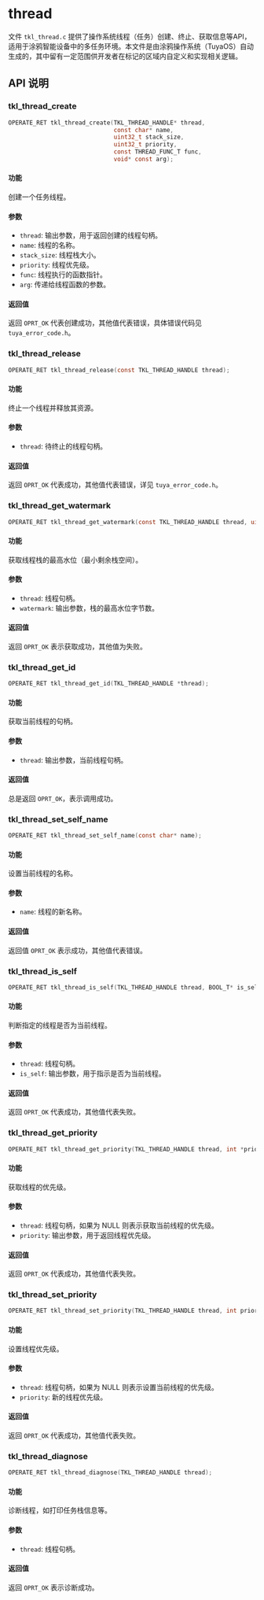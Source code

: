 # thread

文件 `tkl_thread.c` 提供了操作系统线程（任务）创建、终止、获取信息等API，适用于涂鸦智能设备中的多任务环境。本文件是由涂鸦操作系统（TuyaOS）自动生成的，其中留有一定范围供开发者在标记的区域内自定义和实现相关逻辑。

## API 说明

### tkl_thread_create

```c
OPERATE_RET tkl_thread_create(TKL_THREAD_HANDLE* thread,
                              const char* name,
                              uint32_t stack_size,
                              uint32_t priority,
                              const THREAD_FUNC_T func,
                              void* const arg);
```

#### 功能

创建一个任务线程。

#### 参数

- `thread`: 输出参数，用于返回创建的线程句柄。
- `name`: 线程的名称。
- `stack_size`: 线程栈大小。
- `priority`: 线程优先级。
- `func`: 线程执行的函数指针。
- `arg`: 传递给线程函数的参数。

#### 返回值

返回 `OPRT_OK` 代表创建成功，其他值代表错误，具体错误代码见 `tuya_error_code.h`。

### tkl_thread_release

```c
OPERATE_RET tkl_thread_release(const TKL_THREAD_HANDLE thread);
```

#### 功能

终止一个线程并释放其资源。

#### 参数

- `thread`: 待终止的线程句柄。

#### 返回值

返回 `OPRT_OK` 代表成功，其他值代表错误，详见 `tuya_error_code.h`。

### tkl_thread_get_watermark

```c
OPERATE_RET tkl_thread_get_watermark(const TKL_THREAD_HANDLE thread, uint32_t* watermark);
```

#### 功能

获取线程栈的最高水位（最小剩余栈空间）。

#### 参数

- `thread`: 线程句柄。
- `watermark`: 输出参数，栈的最高水位字节数。

#### 返回值

返回 `OPRT_OK` 表示获取成功，其他值为失败。

### tkl_thread_get_id

```c
OPERATE_RET tkl_thread_get_id(TKL_THREAD_HANDLE *thread);
```

#### 功能

获取当前线程的句柄。

#### 参数

- `thread`: 输出参数，当前线程句柄。

#### 返回值

总是返回 `OPRT_OK`，表示调用成功。

### tkl_thread_set_self_name

```c
OPERATE_RET tkl_thread_set_self_name(const char* name);
```

#### 功能

设置当前线程的名称。

#### 参数

- `name`: 线程的新名称。

#### 返回值

返回值 `OPRT_OK` 表示成功，其他值代表错误。

### tkl_thread_is_self

```c
OPERATE_RET tkl_thread_is_self(TKL_THREAD_HANDLE thread, BOOL_T* is_self);
```

#### 功能

判断指定的线程是否为当前线程。

#### 参数

- `thread`: 线程句柄。
- `is_self`: 输出参数，用于指示是否为当前线程。

#### 返回值

返回 `OPRT_OK` 代表成功，其他值代表失败。

### tkl_thread_get_priority

```c
OPERATE_RET tkl_thread_get_priority(TKL_THREAD_HANDLE thread, int *priority);
```

#### 功能

获取线程的优先级。

#### 参数

- `thread`: 线程句柄，如果为 NULL 则表示获取当前线程的优先级。
- `priority`: 输出参数，用于返回线程优先级。

#### 返回值

返回 `OPRT_OK` 代表成功，其他值代表失败。

### tkl_thread_set_priority

```c
OPERATE_RET tkl_thread_set_priority(TKL_THREAD_HANDLE thread, int priority);
```

#### 功能

设置线程优先级。

#### 参数

- `thread`: 线程句柄，如果为 NULL 则表示设置当前线程的优先级。
- `priority`: 新的线程优先级。

#### 返回值

返回 `OPRT_OK` 代表成功，其他值代表失败。

### tkl_thread_diagnose

```c
OPERATE_RET tkl_thread_diagnose(TKL_THREAD_HANDLE thread);
```

#### 功能

诊断线程，如打印任务栈信息等。

#### 参数

- `thread`: 线程句柄。

#### 返回值

返回 `OPRT_OK` 表示诊断成功。
